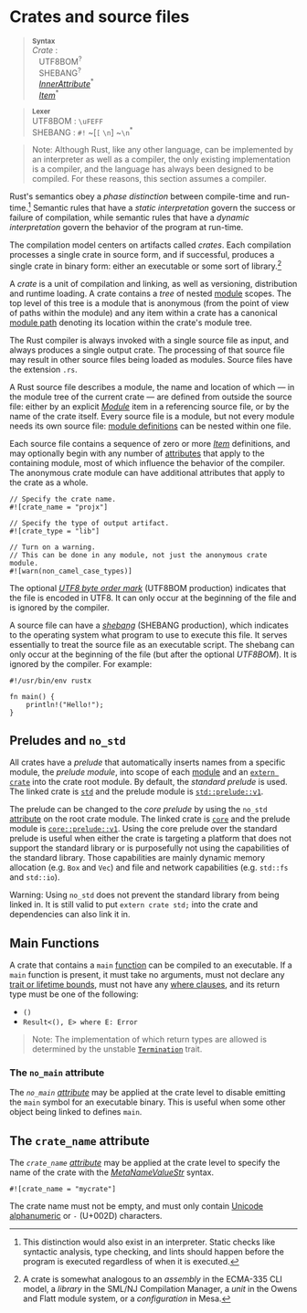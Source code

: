 # Crates and source files

> **<sup>Syntax</sup>**\
> _Crate_ :\
> &nbsp;&nbsp; UTF8BOM<sup>?</sup>\
> &nbsp;&nbsp; SHEBANG<sup>?</sup>\
> &nbsp;&nbsp; [_InnerAttribute_]<sup>\*</sup>\
> &nbsp;&nbsp; [_Item_]<sup>\*</sup>

> **<sup>Lexer</sup>**\
> UTF8BOM : `\uFEFF`\
> SHEBANG : `#!` ~[`[` `\n`] ~`\n`<sup>\*</sup>


> Note: Although Rust, like any other language, can be implemented by an
> interpreter as well as a compiler, the only existing implementation is a
> compiler, and the language has always been designed to be compiled. For these
> reasons, this section assumes a compiler.

Rust's semantics obey a *phase distinction* between compile-time and
run-time.[^phase-distinction] Semantic rules that have a *static
interpretation* govern the success or failure of compilation, while
semantic rules that have a *dynamic interpretation* govern the behavior of the
program at run-time.

The compilation model centers on artifacts called _crates_. Each compilation
processes a single crate in source form, and if successful, produces a single
crate in binary form: either an executable or some sort of
library.[^cratesourcefile]

A _crate_ is a unit of compilation and linking, as well as versioning,
distribution and runtime loading. A crate contains a _tree_ of nested
[module] scopes. The top level of this tree is a module that is
anonymous (from the point of view of paths within the module) and any item
within a crate has a canonical [module path] denoting its location
within the crate's module tree.

The Rust compiler is always invoked with a single source file as input, and
always produces a single output crate. The processing of that source file may
result in other source files being loaded as modules. Source files have the
extension `.rs`.

A Rust source file describes a module, the name and location of which &mdash;
in the module tree of the current crate &mdash; are defined from outside the
source file: either by an explicit [_Module_][module] item in a referencing
source file, or by the name of the crate itself. Every source file is a
module, but not every module needs its own source file: [module
definitions][module] can be nested within one file.

Each source file contains a sequence of zero or more [_Item_] definitions, and
may optionally begin with any number of [attributes]
that apply to the containing module, most of which influence the behavior of
the compiler. The anonymous crate module can have additional attributes that
apply to the crate as a whole.

```rust,no_run
// Specify the crate name.
#![crate_name = "projx"]

// Specify the type of output artifact.
#![crate_type = "lib"]

// Turn on a warning.
// This can be done in any module, not just the anonymous crate module.
#![warn(non_camel_case_types)]
```

The optional [_UTF8 byte order mark_] (UTF8BOM production) indicates that the
file is encoded in UTF8. It can only occur at the beginning of the file and
is ignored by the compiler.

A source file can have a [_shebang_] (SHEBANG production), which indicates
to the operating system what program to use to execute this file. It serves
essentially to treat the source file as an executable script. The shebang
can only occur at the beginning of the file (but after the optional
_UTF8BOM_). It is ignored by the compiler. For example:

```text,ignore
#!/usr/bin/env rustx

fn main() {
    println!("Hello!");
}
```

## Preludes and `no_std`

All crates have a *prelude* that automatically inserts names from a specific
module, the *prelude module*, into scope of each [module] and an [`extern
crate`] into the crate root module. By default, the *standard prelude* is used.
The linked crate is [`std`] and the prelude module is [`std::prelude::v1`].

The prelude can be changed to the *core prelude* by using the `no_std`
[attribute] on the root crate module. The linked crate is [`core`] and the
prelude module is [`core::prelude::v1`]. Using the core prelude over the
standard prelude is useful when either the crate is targeting a platform that
does not support the standard library or is purposefully not using the
capabilities of the standard library. Those capabilities are mainly dynamic
memory allocation (e.g. `Box` and `Vec`) and file and network capabilities (e.g.
`std::fs` and `std::io`).

<div class="warning">

Warning: Using `no_std` does not prevent the standard library from being linked
in. It is still valid to put `extern crate std;` into the crate and dependencies
can also link it in.

</div>

## Main Functions

A crate that contains a `main` [function] can be compiled to an executable. If a
`main` function is present, it must take no arguments, must not declare any
[trait or lifetime bounds], must not have any [where clauses], and its return
type must  be one of the following:

* `()`
* `Result<(), E> where E: Error`
<!-- * `!` -->
<!-- * Result<!, E> where E: Error` -->

> Note: The implementation of which return types are allowed is determined by
> the unstable [`Termination`] trait.

<!-- If the previous section needs updating (from "must take no arguments"
  onwards, also update it in the testing.md file -->

### The `no_main` attribute

The *`no_main` [attribute]* may be applied at the crate level to disable
emitting the `main` symbol for an executable binary. This is useful when some
other object being linked to defines `main`.

## The `crate_name` attribute

The *`crate_name` [attribute]* may be applied at the crate level to specify the
name of the crate with the [_MetaNameValueStr_] syntax.

```rust,ignore
#![crate_name = "mycrate"]
```

The crate name must not be empty, and must only contain [Unicode alphanumeric]
or `-` (U+002D) characters.

[^phase-distinction]: This distinction would also exist in an interpreter.
    Static checks like syntactic analysis, type checking, and lints should
    happen before the program is executed regardless of when it is executed.

[^cratesourcefile]: A crate is somewhat analogous to an *assembly* in the
    ECMA-335 CLI model, a *library* in the SML/NJ Compilation Manager, a *unit*
    in the Owens and Flatt module system, or a *configuration* in Mesa.

[Unicode alphanumeric]: ../std/primitive.char.html#method.is_alphanumeric
[_InnerAttribute_]: attributes.html
[_Item_]: items.html
[_MetaNameValueStr_]: attributes.html#meta-item-attribute-syntax
[_shebang_]: https://en.wikipedia.org/wiki/Shebang_(Unix)
[_utf8 byte order mark_]: https://en.wikipedia.org/wiki/Byte_order_mark#UTF-8
[`Termination`]: ../std/process/trait.Termination.html
[`core`]: ../core/index.html
[`core::prelude::v1`]: ../core/prelude/index.html
[`extern crate`]: items/extern-crates.html
[`std`]: ../std/index.html
[`std::prelude::v1`]: ../std/prelude/index.html
[`use` declaration]: items/use-declarations.html
[attribute]: attributes.html
[attributes]: attributes.html
[function]: items/functions.html
[module]: items/modules.html
[module path]: paths.html
[trait or lifetime bounds]: trait-bounds.html
[unit]: types.html#tuple-types
[where clauses]: items/generics.html#where-clauses
